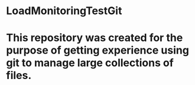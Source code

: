 # LoadMonitoringTestGit
# This repository was created for the purpose of getting experience using git to manage large collections of files.

